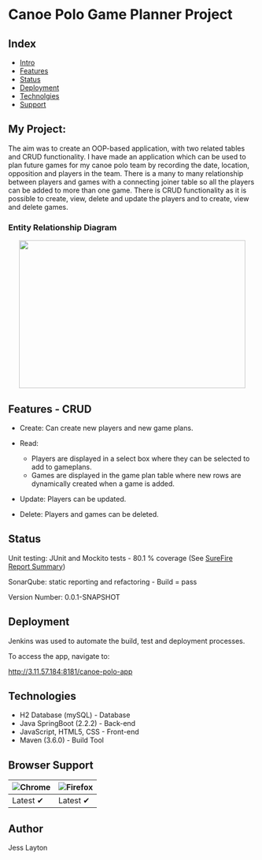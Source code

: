 # Canoe Polo Game Planner Project

## Index ##
* [Intro](#intro)
* [Features](#features)
* [Status](#status)
* [Deployment](#deployment)
* [Technolgies](#technologies)
* [Support](#support)

<a name="intro"></a>
## My Project: ##

The aim was to create an OOP-based application, with two related tables and CRUD functionality. 
I have made an application which can be used to plan future games for my canoe polo team by recording the date,
location, opposition and players in the team. There is a many to many relationship between players and games with 
a connecting joiner table so all the players can be added to more than one game. There is CRUD functionality as 
it is possible to create, view, delete and update the players and to create, view and delete games.

### Entity Relationship Diagram ###

<p align="center">
  <img width="460" height="300" src="">
</p>

<a name="features"></a>
## Features - CRUD ##

* Create: 
Can create new players and new game plans.

* Read: 
  * Players are displayed in a select box where they can be selected to add to gameplans.
  * Games are displayed in the game plan table where new rows are dynamically created when a game is added.

* Update: 
Players can be updated.

* Delete: 
Players and games can be deleted.

<a name="status"></a>
## Status ##

Unit testing: JUnit and Mockito tests - 80.1 % coverage (See [SureFire Report Summary](https://github.com/JessLayton/canoe-polo-project/blob/refactor/docs/Surefire%20report.pdf))

SonarQube: static reporting and refactoring - Build = pass

Version Number: 0.0.1-SNAPSHOT

<a name="deployment"></a>
## Deployment ##

Jenkins was used to automate the build, test and deployment processes.

To access the app, navigate to:

http://3.11.57.184:8181/canoe-polo-app

<a name="technologies"></a>
## Technologies ##

* H2 Database (mySQL) - Database
* Java SpringBoot (2.2.2) - Back-end
* JavaScript, HTML5, CSS - Front-end
* Maven (3.6.0) - Build Tool

<a name="support"></a>
## Browser Support ##

![Chrome](https://raw.github.com/alrra/browser-logos/master/src/chrome/chrome_48x48.png) | ![Firefox](https://raw.github.com/alrra/browser-logos/master/src/firefox/firefox_48x48.png) | 
--- | --- | 
Latest ✔ | Latest ✔ |

## Author ##

Jess Layton

